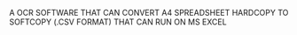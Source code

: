 A OCR SOFTWARE THAT CAN CONVERT A4 SPREADSHEET HARDCOPY TO SOFTCOPY (.CSV FORMAT) THAT CAN RUN ON MS EXCEL
